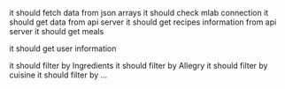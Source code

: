 
it should fetch data from json arrays
it should check mlab connection
it should get data from api server
it should get recipes information from api server
it should get meals

it should get user information




it should filter by Ingredients
it should filter by Allegry
it should filter by cuisine
it should filter by ...
